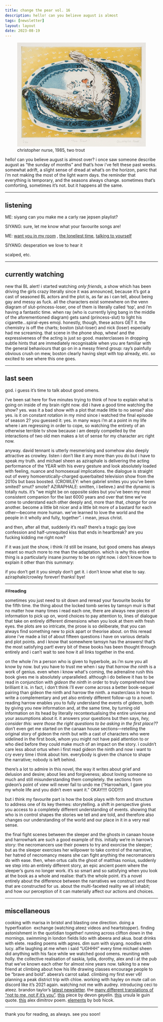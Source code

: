 ```yaml
---
title: change the pear vol. 16
description: hello! can you believe august is almost
tags: [newsletter]
layout: layout
date: 2023-08-19
---
```


<figure>
  <img src="/images/16.jpeg" alt="christopher nurse, 1985, two trout" width="600"/>
  <figcaption class="caption">christopher nurse, 1985, two trout</figcaption>
</figure>

hello! can you believe august is almost over? i once saw someone describe august as “the sunday of months” and that’s how i’ve felt these past weeks. somewhat adrift, a slight sense of dread at what’s on the horizon, panic that i’m not making the most of the light warm days. the reminder that everything is temporary, and the seasons always change. sometimes that’s comforting, sometimes it’s not. but it happens all the same.

* * *

## **listening**

ME: siyang can you make me a carly rae jepsen playlist?

SIYANG: sure, let me know what your favourite songs are!

ME: [want you in my room](https://open.spotify.com/track/6cDPJqKw8PUBw5SigKszrL?si=5fa8489780e544eb) , [the loneliest time](https://open.spotify.com/track/6c6vULMrRuN4NECs2iB1xe?si=0d964697244646cf), [talking to yourself](https://open.spotify.com/track/7I7Dk8FOkZqhqZp9N2RKiP?si=f70842322f874418) 

SIYANG: desperation we love to hear it

scalped, etc.

* * *

## **currently watching**

new thai BL alert! i started watching _only friends,_ a show which has been driving the girls crazy literally since it was announced, because it’s got a cast of seasoned BL actors and the plot is, as far as i can tell, about being gay and messy as fuck. all the characters exist somewhere on the venn diagram of slut-princess-loser, one of them is literally called ‘top’, and i’m having a fantastic time. when ray (who is currently lying bang in the middle of the aforementioned diagram) gets sand (princess-slut) to light his cigarette…spiral-eyes emoji. honestly, though, these actors GET it. the chemistry is off the charts; boston (slut-loser) and nick (loser) especially had me screaming. that scene in the phone shop, whew! and the expressiveness of the acting is just so good. masterclasses in dropping subtle hints that are immediately recognisable when you are familiar with the general behaviours that go on in a messy friend group: ray’s painfully obvious crush on mew, boston clearly having slept with top already, etc. so excited to see where this one goes. 

* * *

## **last seen**

god. i guess it’s time to talk about good omens. 

i’ve been sat here for five minutes trying to think of how to explain what is going on inside of my brain right now. did i have a good time watching the show? yes. was it a bad show with a plot that made little to no sense? also yes. is it on constant rotation in my mind since i watched the final episode of season 2? you guessed it: yes. in many ways i’m at a point in my life where i am regressing in order to cope, so watching the entirety of an otherwise terrible tv show because i am deeply compelled by the interactions of two old men makes a lot of sense for my character arc right now. 

anyway. david tennant is utterly mesmerising and somehow also deeply attractive as crowley. listen i don’t like it any more than you do but i have to speak my truth. and michael sheen as aziraphale is delivering the acting performance of the YEAR with his every gesture and look absolutely loaded with feeling, nuance and homosexual implications. the dialogue is straight out of every homoerotically-charged queerbaited television show from the 2010s but bass boosted. (CROWLEY: when gabriel smites you you’ve been smited? smut? smote? AZIRAPHALE: smitten, i believe.) and the dynamic is totally nuts. it’s “we might be on opposite sides but you’ve been my most consistent companion for the last 6000 years and over that time we’ve come to understand each other deeply and, more than that, _change_ for one another. become a little bit nicer and a little bit more of a bastard for each other—become more human. we’ve learned to love the world and the people in it wholly and fully, together”. i mean, jesus christ. 

and then, after all that, suddenly it’s real? there’s a tragic gay love confession and half-unrequited kiss that ends in heartbreak? are you fucking kidding me right now?

if it was just the show, i think i’d still be insane, but good omens has always meant so much more to me than the adaptation. which is why this entire thing is a particularly insane journey to be on right now. i don’t know how to explain it other than this summary: 

if you don’t get it you simply don’t get it. i don’t know what else to say. aziraphale/crowley forever! thanks! bye! 

* * *

##**reading** 

sometimes you just need to sit down and reread your favourite books for the fifth time. the thing about the locked tomb series by tamsyn muir is that no matter how many times i read each one, there are always new pieces of information to pick up on, word choices to pay attention to, lines of dialogue that take on entirely different dimensions when you look at them with fresh eyes. the plots are so intricate, the prose is so deliberate, that you can always find something new to pick apart or theorise about. on this reread alone i’ve made a list of about fifteen questions i have on various details and plot points. and i know that somewhere tamsyn has the answers! that’s the most satisfying part! every bit of these books has been thought through entirely and i can’t wait to see how it all links together in the end. 

on the whole i’m a person who is given to hyperbole, as i’m sure you all know by now. but you have to trust me when i say that _harrow the ninth_ is a work of genius. even when i know what's coming, the adrenaline rush this book gives me is absolutely unparalleled. although i do believe it has to be read in conjunction with _gideon the ninth_ in order to truly comprehend how brilliant it is. in fact, i don’t think i’ll ever come across a better book-sequel pairing than gideon the ninth and harrow the ninth. a masterclass in how to write a complementary and yet also entirely different follow-up to a novel. reading harrow enables you to fully understand the events of gideon, both by giving you new information and, at the same time, by turning old information on its head by literally recontextualising the entire universe and your assumptions about it. it answers your questions but then says, _hey, consider this: were those the right questions to be asking in the first place??_ don’t even get me started on the canaan house sections—retelling the original story of gideon the ninth but with a cast of characters who were sidelined in the first book, whom you might not have paid attention to or who died before they could make much of an impact on the story. i couldn’t care less about ortus when i first read gideon the ninth and now i want to cry every time i think about him. everybody is given the chance to shape the narrative; nobody is left behind.

there’s a lot to admire in this novel, the way it writes about grief and delusion and desire; about lies and forgiveness; about loving someone so much and still misunderstanding them completely. the sections from gideon’s point of view will never fail to undo me (“Harrowhark, I gave you my whole life and you didn’t even want it.” OKAY!!!! GOD!!!) 

but i think my favourite part is how the book plays with form and structure to address one of its key themes: storytelling. a shift in perspective gives you access to a completely different understanding of events. showing that who is in control shapes the stories we tell and are told, and therefore also changes our understanding of the world and our place in it in a very real sense.

the final fight scenes between the sleeper and the ghosts in canaan house and harrowhark are such a good example of this. initially we’re in harrow’s story: the necromancers use their powers to try and exorcise the sleeper; but as the sleeper exercises her willpower to take control of the narrative, her hatred of necromancy means she can fight anything the necromancers do with ease. then, when ortus calls the ghost of matthias nonius, suddenly we step into an entirely different story, an epic ancient poem where the sleeper’s guns no longer work. it’s so smart and so satisfying when you look at the book as a whole and realise: that’s the whole point. it’s a novel entirely about the difference between the narratives we construct and those that are constructed for us. about the multi-faceted reality we all inhabit; and how our perception of it can materially affect our actions and choices.

* * *

## miscellaneous

cooking with marisa in bristol and blasting one direction. doing a hyperfixation  exchange (watching ateez videos and heartstopper). finding astonishment in the quotidian together! running across clifton down in the mornings. swimming in london fields lido with abeera and akua. boat drinks with elete. reading poems with agnes. dim sum with siyang. noodles with lucy. alfie laughing at me when i said “UGHHH” every time michael sheen did anything with his face while we watched good omens. reuniting with holly. the collective realisation of saskia, lydia, dorothy, alex and i at the pub that we’ve known each other for almost nine years now. talking to a new friend at climbing about how his life drawing classes encourage people to be “brave and bold”. abeera’s carrot salad. climbing my first ever v6! planning a peak district trip with chloe. working with hayley on mute call on discord like it’s 2021 again. watching not me with audrey. introducing ceci to ateez. brandon taylor’s [latest newsletter](https://blgtylr.substack.com/p/necessary-scenes). the [many different translations of “not to me, not if it’s you”](https://www.tumblr.com/anthro-apology/723322476613992448/anne-carson-2009-arthur-s-way-1898-george). [this](https://www.theparisreview.org/blog/2023/07/25/friendship/) piece by devon geyelin. [this](https://www.tumblr.com/probablyasocialecologist/615470187833098240/to-me-the-important-thing-is-not-to-offer-any) ursula le guin quote. [this](https://www.tumblr.com/lunchboxpoems/724499923751534592/august) alex dimitrov poem. [elements](https://granta.com/two-poems-bob-hicok/) by bob hicok. 

* * *

thank you for reading, as always. see you soon!
